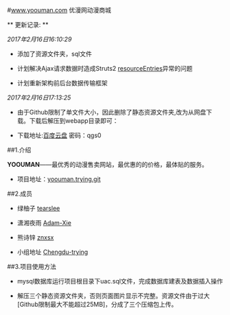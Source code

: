 #www.yoouman.com
优漫网动漫商城


** 更新记录: **

*2017年2月16日16:10:29*
* 添加了资源文件夹，sql文件

* 计划解决Ajax请求数据时造成Struts2 [resourceEntries](http://www.bubuko.com/infodetail-840152.html)异常的问题

* 计划重新架构前后台数据传输框架


*2017年2月16日17:13:25*

* 由于Github限制了单文件大小，因此删除了静态资源文件夹,改为从网盘下载。下载后解压到webapp目录即可：<br>

* 下载地址:[百度云盘](http://pan.baidu.com/s/1o8dhFDo) 密码：qgs0

##1.介绍

**YOOUMAN**——最优秀的动漫售卖网站，最优惠的的价格，最体贴的服务。

* 项目地址：[yoouman.trying.git](https://github.com/Chengdu-trying/yoouman)

##2.成员

* 绿柚子 [tearslee](https://github.com/tearslee)

* 潇湘夜雨 [Adam-Xie](https://github.com/Adam-Xie)

* 熊诗锌 [znxsx](https://github.com/znxsx)

* 小组地址 [Chengdu-trying](https://github.com/Chengdu-trying)

##3.项目使用方法
* mysql数据库运行项目根目录下uac.sql文件，完成数据库建表及数据插入操作

* 解压三个静态资源文件夹，否则页面图片显示不完整。资源文件由于过大[Github限制最大不能超过25MB]，分成了三个压缩包上传。
